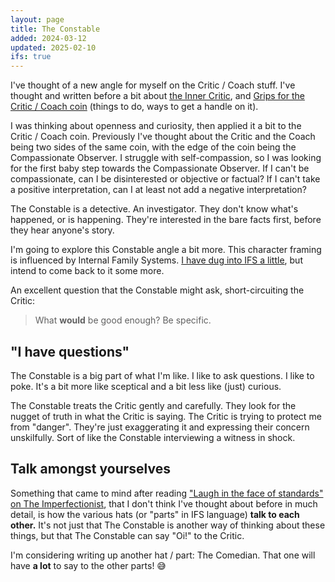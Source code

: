 ```yaml
---
layout: page
title: The Constable
added: 2024-03-12
updated: 2025-02-10
ifs: true
---
```


I've thought of a new angle for myself on the Critic / Coach stuff. I've thought and written before a bit about [the Inner Critic](/thinking/inner-critic/), and [Grips for the Critic / Coach coin](/thinking/grips-for-the-critic-coach-coin/) (things to do, ways to get a handle on it).

I was thinking about openness and curiosity, then applied it a bit to the Critic / Coach coin. Previously I've thought about the Critic and the Coach being two sides of the same coin, with the edge of the coin being the Compassionate Observer. I struggle with self-compassion, so I was looking for the first baby step towards the Compassionate Observer. If I can't be compassionate, can I be disinterested or objective or factual? If I can't take a positive interpretation, can I at least not add a negative interpretation? 

<div class="boxout">
The Constable is a detective. An investigator. They don't know what's happened, or is happening. They're interested in the bare facts first, before they hear anyone's story.
</div>

I'm going to explore this Constable angle a bit more. This character framing is influenced by Internal Family Systems. [I have dug into IFS a little](/thinking/notes-from-IFS-reading/), but intend to come back to it some more.

An excellent question that the Constable might ask, short-circuiting the Critic:

> What **would** be good enough? Be specific.

## "I have questions"

The Constable is a big part of what I'm like. I like to ask questions. I like to poke. It's a bit more like sceptical and a bit less like (just) curious.

The Constable treats the Critic gently and carefully. They look for the nugget of truth in what the Critic is saying. The Critic is trying to protect me from "danger". They're just exaggerating it and expressing their concern unskilfully. Sort of like the Constable interviewing a witness in shock.

## Talk amongst yourselves

Something that came to mind after reading ["Laugh in the face of standards" on The Imperfectionist](https://ckarchive.com/b/o8ukhqhk2wxv7sp2ww025ap66mwrrho), that I don't think I've thought about before in much detail, is how the various hats (or "parts" in IFS language) **talk to each other.** It's not just that The Constable is another way of thinking about these things, but that The Constable can say "Oi!" to the Critic.

I'm considering writing up another hat / part: The Comedian. That one will have **a lot** to say to the other parts! 😅